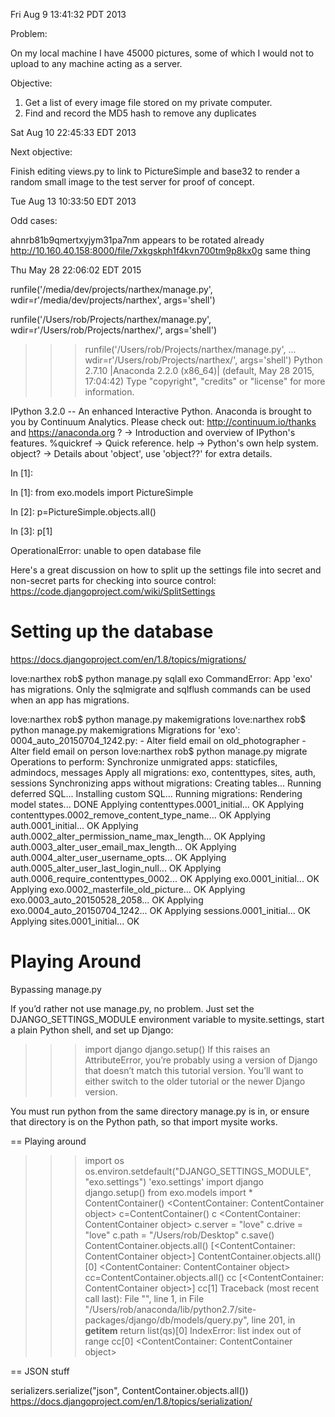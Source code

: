 Fri Aug  9 13:41:32 PDT 2013

Problem:

On my local machine I have 45000 pictures, some of which I would not 
to upload to any machine acting as a server.

Objective:

1. Get a list of every image file stored on my private computer.
2. Find and record the MD5 hash to remove any duplicates

Sat Aug 10 22:45:33 EDT 2013

Next objective:

Finish editing views.py to link to PictureSimple and base32 to 
render a random small image to the test server for proof of concept.

Tue Aug 13 10:33:50 EDT 2013

Odd cases:

ahnrb81b9qmertxyjym31pa7nm  appears to be rotated already
http://10.160.40.158:8000/file/7xkgskph1f4kvn700tm9p8kx0g same thing

Thu May 28 22:06:02 EDT 2015

runfile('/media/dev/projects/narthex/manage.py', wdir=r'/media/dev/projects/narthex', args='shell')

runfile('/Users/rob/Projects/narthex/manage.py', 
wdir=r'/Users/rob/Projects/narthex/', args='shell')

>>> runfile('/Users/rob/Projects/narthex/manage.py', 
... wdir=r'/Users/rob/Projects/narthex/', args='shell')
Python 2.7.10 |Anaconda 2.2.0 (x86_64)| (default, May 28 2015, 17:04:42) 
Type "copyright", "credits" or "license" for more information.

IPython 3.2.0 -- An enhanced Interactive Python.
Anaconda is brought to you by Continuum Analytics.
Please check out: http://continuum.io/thanks and https://anaconda.org
?         -> Introduction and overview of IPython's features.
%quickref -> Quick reference.
help      -> Python's own help system.
object?   -> Details about 'object', use 'object??' for extra details.

In [1]: 

In [1]: from exo.models import PictureSimple

In [2]: p=PictureSimple.objects.all()

In [3]: p[1]

OperationalError: unable to open database file

Here's a great discussion on how to split up the settings file
into secret and non-secret parts for checking into source control:
https://code.djangoproject.com/wiki/SplitSettings


Setting up the database
===

https://docs.djangoproject.com/en/1.8/topics/migrations/

love:narthex rob$ python manage.py sqlall exo
CommandError: App 'exo' has migrations. Only the sqlmigrate and sqlflush commands can be used when an app has migrations.

love:narthex rob$ python manage.py makemigrations
love:narthex rob$ python manage.py makemigrations
Migrations for 'exo':
  0004_auto_20150704_1242.py:
    - Alter field email on old_photographer
    - Alter field email on person
love:narthex rob$ python manage.py migrate
Operations to perform:
  Synchronize unmigrated apps: staticfiles, admindocs, messages
  Apply all migrations: exo, contenttypes, sites, auth, sessions
Synchronizing apps without migrations:
  Creating tables...
    Running deferred SQL...
  Installing custom SQL...
Running migrations:
  Rendering model states... DONE
  Applying contenttypes.0001_initial... OK
  Applying contenttypes.0002_remove_content_type_name... OK
  Applying auth.0001_initial... OK
  Applying auth.0002_alter_permission_name_max_length... OK
  Applying auth.0003_alter_user_email_max_length... OK
  Applying auth.0004_alter_user_username_opts... OK
  Applying auth.0005_alter_user_last_login_null... OK
  Applying auth.0006_require_contenttypes_0002... OK
  Applying exo.0001_initial... OK
  Applying exo.0002_masterfile_old_picture... OK
  Applying exo.0003_auto_20150528_2058... OK
  Applying exo.0004_auto_20150704_1242... OK
  Applying sessions.0001_initial... OK
  Applying sites.0001_initial... OK


Playing Around
====


Bypassing manage.py

If you’d rather not use manage.py, no problem. Just set the DJANGO_SETTINGS_MODULE environment variable to mysite.settings, start a plain Python shell, and set up Django:

>>> import django
>>> django.setup()
If this raises an AttributeError, you’re probably using a version of Django that doesn’t match this tutorial version. You’ll want to either switch to the older tutorial or the newer Django version.

You must run python from the same directory manage.py is in, or ensure that directory is on the Python path, so that import mysite works.


== Playing around

>>> import os
>>> os.environ.setdefault("DJANGO_SETTINGS_MODULE", "exo.settings")
'exo.settings'
>>> import django
>>> django.setup()
>>> from exo.models import *
>>> ContentContainer()
<ContentContainer: ContentContainer object>
>>> c=ContentContainer()
>>> c
<ContentContainer: ContentContainer object>
>>> c.server = "love"
>>> c.drive = "love"
>>> c.path = "/Users/rob/Desktop"
>>> c.save()
>>> ContentContainer.objects.all()
[<ContentContainer: ContentContainer object>]
>>> ContentContainer.objects.all()[0]
<ContentContainer: ContentContainer object>
>>> cc=ContentContainer.objects.all()
>>> cc
[<ContentContainer: ContentContainer object>]
>>> cc[1]
Traceback (most recent call last):
  File "<stdin>", line 1, in <module>
  File "/Users/rob/anaconda/lib/python2.7/site-packages/django/db/models/query.py", line 201, in __getitem__
    return list(qs)[0]
IndexError: list index out of range
>>> cc[0]
<ContentContainer: ContentContainer object>
>>> 


== JSON stuff

serializers.serialize("json", ContentContainer.objects.all())
https://docs.djangoproject.com/en/1.8/topics/serialization/

